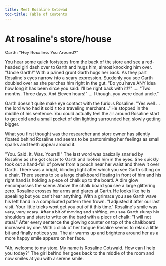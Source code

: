 ```yaml
---
title: Meet Rosaline Cotswad
toc-title: Table of Contents
---
```



# At rosaline's store/house

Garth: "Hey Rosaline. You Around?"

You hear some quick footsteps from the back of the store and see a red-headed girl dash over to Garth and hugs him, almost knocking him over. "Uncle Garth!" With a pained grunt Garth hugs her back. As they part Rosaline's eyes narrow into a scary expression. Suddenly you see Garth doubled over as she punches him right in the gut. "Do you have ANY idea how long it has been since you said: I'll be right back with it!?" .... "Two months. Three days. And Eleven hours!" ... I thought you were dead uncle."

Garth doesn't quite make eye contact with the furious Rosaline. "Yes well ... the lord who had it sold it to a traveling merchant..." He stopped in the middle of his sentence. You could actually feel the air around Rosaline start to get cold and a small pocket of dim lighting surrounded her, slowly getting bigger.

What you first thought was the researcher and store owner has silently floated behind Rosaline and seems to be pantomiming her feelings as small sparks and teeth appear around it.

"You. Said. It. Was. Yours!!!" The last word was basically snarled by Rosaline as she got closer to Garth and looked him in the eyes. She quickly took out a hand-full of power from a pouch near her waist and threw it over Garth. There was a bright, blinding light after which you see Garth sitting on a chair. There seems to be a large chalkboard floating in front of him and his right hand is holding a piece of chalk up to the board. A dim glow encompasses the scene. Above the chalk board you see a large glittering zero. Rosaline crosses her arms and glares at Garth. He looks like he is speaking but you can't hear anything. With a grimace you see Garth wave his left hand in a complicated pattern then frown. "I adjusted it after our last visit. Your little tricks wont get you out of it this time." Rosaline's smile was very, very scary. After a bit of moving and shifting, you see Garth slump his shoulders and start to write on the bard with a piece of chalk: "I will not steal." After every sentence the glowing counter on top of the chalkboard increased by one. With a click of her tongue Rosaline seems to relax a little bit and finally notices you. The air warms up and brightens around her as a more happy smile appears on her face.

"Ah, welcome to my store. My name is Rosaline Cotswald. How can I help you today?" The girl behind her goes back to the middle of the room and now smiles at you with a serene smile.

